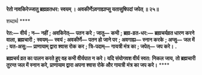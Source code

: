 **रेतो नावकिरेज्जातु ब्रह्मव्रतधर: स्वयम् ।** **अवकीर्णेऽवगाह्याप्सु यतासुषिपदां जपेत् ॥ २५॥** 

शब्दार्थ **** 

**रेत:—** **वीर्य** **; न—** **नहीं** **; अवकिरेत्—** **पतन करे** **; जातु—** **कभी** **; ब्रह्म-व्रत-धर:—** **ब्रह्मचर्यव्रत धारण करने वाला, ब्रह्मचारी** **;** **स्वयम्—** **स्वयं** **; अवकीर्णे—** **पतन हो जाने पर** **; अवगाह्य—** **स्नान करके** **; अप्सु—** **जल में** **; यत-असु:—** **प्राणायाम् द्वारा श्वास रोक** **कर** **; त्रि-पदाम्—** **गायत्री मंत्र का** **; जपेत्—** **जप करे।** **.** 

**ब्रह्मचर्य व्रत का पालन करते हुए वह कभी वीर्यपात न करे। यदि संयोगवश वीर्य स्वत:** **निकल जाय, तो ब्रह्मचारी तुरन्त जल में स्नान करे, प्राणायाम द्वारा अपना श्वास रोके और गायत्री** **मंत्र का जप करे।** **** 